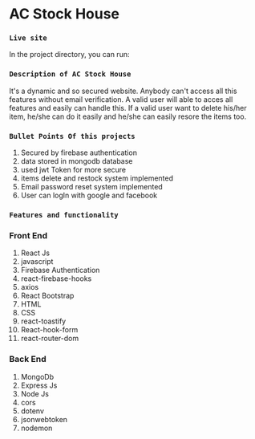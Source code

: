 # AC Stock House

### `Live site`

In the project directory, you can run:

### `Description of AC Stock House`

It's a dynamic and so secured website. Anybody can't access all this features without email verification. A valid user will able to acces all features and easily can handle this. If a valid user want to delete his/her item, he/she can do it easily and he/she can easily resore the items too.

### `Bullet Points Of this projects`

1. Secured by firebase authentication
2. data stored in mongodb database
3. used jwt Token for more secure
4. items delete and restock system implemented
5. Email password reset system implemented
6. User can logIn with google and facebook

### `Features and functionality`

### Front End
1. React Js
2. javascript
3. Firebase Authentication
4. react-firebase-hooks
5. axios
6. React Bootstrap
7. HTML
8. CSS
9. react-toastify
10. React-hook-form
11. react-router-dom

### Back End
1. MongoDb
2. Express Js
3. Node Js
4. cors
5. dotenv
6. jsonwebtoken
7. nodemon
